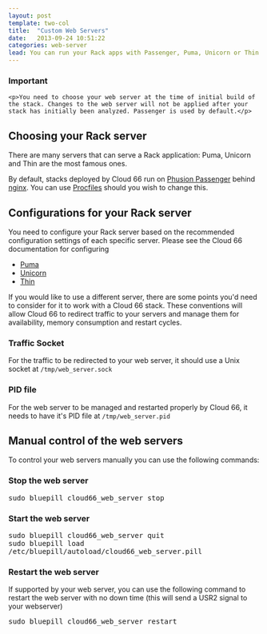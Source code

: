 ```yaml
---
layout: post
template: two-col
title:  "Custom Web Servers"
date:   2013-09-24 10:51:22
categories: web-server
lead: You can run your Rack apps with Passenger, Puma, Unicorn or Thin
---
```



<div class="notice">
	<h3>Important</h3>

	<p>You need to choose your web server at the time of initial build of the stack. Changes to the web server will not be applied after your stack has initially been analyzed. Passenger is used by default.</p>
</div>

## Choosing your Rack server
There are many servers that can serve a Rack application: Puma, Unicorn and Thin are the most famous ones.

By default, stacks deployed by Cloud 66 run on <a href="https://www.phusionpassenger.com/" target="_blank">Phusion Passenger</a> behind <a href="http://wiki.nginx.org/Main" target="_blank">nginx</a>. You can use [Procfiles](/stack-features/proc-files.html) should you wish to change this.

## Configurations for your Rack server
You need to configure your Rack server based on the recommended configuration settings of each specific server. Please see the Cloud 66 documentation for configuring

- [Puma](/web-server/puma-rack-server.html)
- [Unicorn](/web-server/unicorn-rack-server.html)
- [Thin](/web-server/thin-rack-server.html)

If you would like to use a different server, there are some points you'd need to consider for it to work with a Cloud 66 stack. These conventions will allow Cloud 66 to redirect traffic to your servers and manage them for availability, memory consumption and restart cycles.

### Traffic Socket
For the traffic to be redirected to your web server, it should use a Unix socket at `/tmp/web_server.sock`

### PID file
For the web server to be managed and restarted properly by Cloud 66, it needs to have it's PID file at `/tmp/web_server.pid`

## Manual control of the web servers
To control your web servers manually you can use the following commands:

### Stop the web server
<p>
<kbd>
	sudo bluepill cloud66&#95;web&#95;server stop
</kbd>
</p>

### Start the web server
<p>
<kbd>
	sudo bluepill cloud66&#95;web&#95;server quit
</kbd><br/>
<kbd>
	sudo bluepill load /etc/bluepill/autoload/cloud66&#95;web&#95;server.pill
</kbd>
</p>

### Restart the web server
If supported by your web server, you can use the following command to restart the web server with no down time (this will send a USR2 signal to your webserver)
<p>
<kbd>
	sudo bluepill cloud66&#95;web&#95;server restart
</kbd>
</p>